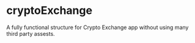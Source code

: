 # cryptoExchange

A fully functional structure for Crypto Exchange app without using many third party assests.
